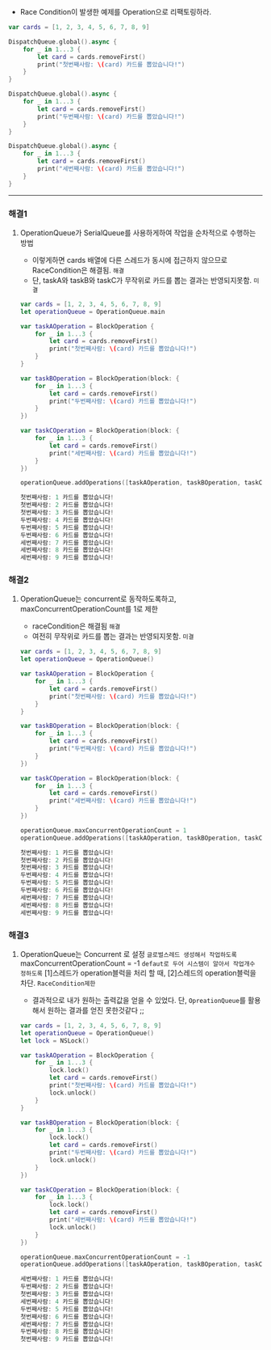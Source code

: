 - Race Condition이 발생한 예제를 Operation으로 리팩토링하라.

```swift
var cards = [1, 2, 3, 4, 5, 6, 7, 8, 9]

DispatchQueue.global().async {
    for _ in 1...3 {
        let card = cards.removeFirst()
        print("첫번째사람: \(card) 카드를 뽑았습니다!")
    }
}

DispatchQueue.global().async {
    for _ in 1...3 {
        let card = cards.removeFirst()
        print("두번째사람: \(card) 카드를 뽑았습니다!")
    }
}

DispatchQueue.global().async {
    for _ in 1...3 {
        let card = cards.removeFirst()
        print("세번째사람: \(card) 카드를 뽑았습니다!")
    }
}
```

---

### 해결1

1. OperationQueue가 SerialQueue를 사용하게하여 작업을 순차적으로 수행하는 방법
    - 이렇게하면 cards 배열에 다른 스레드가 동시에 접근하지 않으므로 RaceCondition은 해결됨. `해결`
    - 단, taskA와 taskB와 taskC가 무작위로 카드를 뽑는 결과는 반영되지못함. `미결`
    
    ```swift
    var cards = [1, 2, 3, 4, 5, 6, 7, 8, 9]
    let operationQueue = OperationQueue.main
    
    var taskAOperation = BlockOperation {
        for _ in 1...3 {
            let card = cards.removeFirst()
            print("첫번째사람: \(card) 카드를 뽑았습니다!")
        }
    }
    
    var taskBOperation = BlockOperation(block: {
        for _ in 1...3 {
            let card = cards.removeFirst()
            print("두번째사람: \(card) 카드를 뽑았습니다!")
        }
    })
    
    var taskCOperation = BlockOperation(block: {
        for _ in 1...3 {
            let card = cards.removeFirst()
            print("세번째사람: \(card) 카드를 뽑았습니다!")
        }
    })
    
    operationQueue.addOperations([taskAOperation, taskBOperation, taskCOperation], waitUntilFinished: false)
    ```
    
    ```swift
    첫번째사람: 1 카드를 뽑았습니다!
    첫번째사람: 2 카드를 뽑았습니다!
    첫번째사람: 3 카드를 뽑았습니다!
    두번째사람: 4 카드를 뽑았습니다!
    두번째사람: 5 카드를 뽑았습니다!
    두번째사람: 6 카드를 뽑았습니다!
    세번째사람: 7 카드를 뽑았습니다!
    세번째사람: 8 카드를 뽑았습니다!
    세번째사람: 9 카드를 뽑았습니다!
    ```
    

### 해결2

1. OperationQueue는 concurrent로 동작하도록하고, maxConcurrentOperationCount를 1로 제한
    - raceCondition은 해결됨 `해결`
    - 여전히 무작위로 카드를 뽑는 결과는 반영되지못함. `미결`
    
    ```swift
    var cards = [1, 2, 3, 4, 5, 6, 7, 8, 9]
    let operationQueue = OperationQueue()
    
    var taskAOperation = BlockOperation {
        for _ in 1...3 {
            let card = cards.removeFirst()
            print("첫번째사람: \(card) 카드를 뽑았습니다!")
        }
    }
    
    var taskBOperation = BlockOperation(block: {
        for _ in 1...3 {
            let card = cards.removeFirst()
            print("두번째사람: \(card) 카드를 뽑았습니다!")
        }
    })
    
    var taskCOperation = BlockOperation(block: {
        for _ in 1...3 {
            let card = cards.removeFirst()
            print("세번째사람: \(card) 카드를 뽑았습니다!")
        }
    })
    
    operationQueue.maxConcurrentOperationCount = 1
    operationQueue.addOperations([taskAOperation, taskBOperation, taskCOperation], waitUntilFinished: false)
    ```
    
    ```swift
    첫번째사람: 1 카드를 뽑았습니다!
    첫번째사람: 2 카드를 뽑았습니다!
    첫번째사람: 3 카드를 뽑았습니다!
    두번째사람: 4 카드를 뽑았습니다!
    두번째사람: 5 카드를 뽑았습니다!
    두번째사람: 6 카드를 뽑았습니다!
    세번째사람: 7 카드를 뽑았습니다!
    세번째사람: 8 카드를 뽑았습니다!
    세번째사람: 9 카드를 뽑았습니다!
    ```
    

### 해결3

1. OperationQueue는 Concurrent 로 설정 `글로벌스레드 생성해서 작업하도록`
maxConcurrentOperationCount = -1 `defaut로 두어 시스템이 알아서 작업개수 정하도록`
[1]스레드가 operation블럭을 처리 할 때, [2]스레드의 operation블럭을 차단. `RaceCondition제한`
    - 결과적으로 내가 원하는 출력값을 얻을 수 있었다.
    단, `OpreationQueue`를 활용해서 원하는 결과를 얻진 못한것같다 ;;
    
    ```swift
    var cards = [1, 2, 3, 4, 5, 6, 7, 8, 9]
    let operationQueue = OperationQueue()
    let lock = NSLock()
    
    var taskAOperation = BlockOperation {
        for _ in 1...3 {
            lock.lock()
            let card = cards.removeFirst()
            print("첫번째사람: \(card) 카드를 뽑았습니다!")
            lock.unlock()
        }
    }
    
    var taskBOperation = BlockOperation(block: {
        for _ in 1...3 {
            lock.lock()
            let card = cards.removeFirst()
            print("두번째사람: \(card) 카드를 뽑았습니다!")
            lock.unlock()
        }
    })
    
    var taskCOperation = BlockOperation(block: {
        for _ in 1...3 {
            lock.lock()
            let card = cards.removeFirst()
            print("세번째사람: \(card) 카드를 뽑았습니다!")
            lock.unlock()
        }
    })
    
    operationQueue.maxConcurrentOperationCount = -1
    operationQueue.addOperations([taskAOperation, taskBOperation, taskCOperation], waitUntilFinished: false)
    ```
    
    ```swift
    세번째사람: 1 카드를 뽑았습니다!
    두번째사람: 2 카드를 뽑았습니다!
    첫번째사람: 3 카드를 뽑았습니다!
    세번째사람: 4 카드를 뽑았습니다!
    두번째사람: 5 카드를 뽑았습니다!
    첫번째사람: 6 카드를 뽑았습니다!
    세번째사람: 7 카드를 뽑았습니다!
    두번째사람: 8 카드를 뽑았습니다!
    첫번째사람: 9 카드를 뽑았습니다!
    ```
